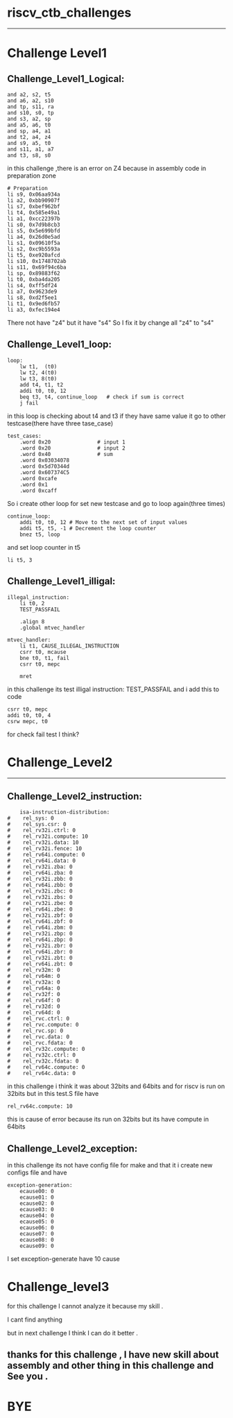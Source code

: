 # riscv_ctb_challenges
-----------
# Challenge Level1
Challenge_Level1_Logical:
-----------------------------------------------------
    and a2, s2, t5
	and a6, a2, s10
	and tp, s11, ra
	and s10, s0, tp
	and s3, a2, sp
	and a5, a6, t0
	and sp, a4, a1
	and t2, a4, z4
	and s9, a5, t0
	and s11, a1, a7
	and t3, s8, s0
in this challenge ,there is an error on Z4 because in assembly code in preparation zone
    
	# Preparation
	li s9, 0x06aa934a
	li a2, 0xbb90907f
	li s7, 0xbef962bf
	li t4, 0x585e49a1
	li a1, 0xcc22397b
	li s0, 0x7d9b8cb3
	li s5, 0x5e699bfd
	li a4, 0x26d0e5ad
	li s1, 0x09610f5a
	li s2, 0xc9b5593a
	li t5, 0xe920afcd
	li s10, 0x1748702ab
	li s11, 0x69f94c6ba
	li sp, 0x89883f62
	li t0, 0xba4da205
	li s4, 0xff5df24
	li a7, 0x9623de9
	li s8, 0xd2f5ee1
	li t1, 0x9ed6fb57
	li a3, 0xfec194e4

There not have "z4" but it have "s4" So I fix it by change all "z4" to "s4"


Challenge_Level1_loop:
---------------------------------------
    loop:
	    lw t1,  (t0)
        lw t2, 4(t0)
        lw t3, 8(t0)
        add t4, t1, t2
        addi t0, t0, 12
        beq t3, t4, continue_loop   # check if sum is correct
        j fail
in this loop is checking about t4 and t3 if they have same value it go to other testcase(there have three tase_case)

    test_cases:
        .word 0x20               # input 1
        .word 0x20               # input 2
        .word 0x40               # sum
        .word 0x03034078
        .word 0x5d70344d
        .word 0x607374C5
        .word 0xcafe
        .word 0x1
        .word 0xcaff

So i create other loop for set new testcase and go to loop again(three times)   

    continue_loop:
        addi t0, t0, 12 # Move to the next set of input values
        addi t5, t5, -1 # Decrement the loop counter
        bnez t5, loop  

and set loop counter in t5 

    li t5, 3

Challenge_Level1_illigal:
---------- 
    illegal_instruction:
        li t0, 2
        TEST_PASSFAIL

        .align 8
        .global mtvec_handler

    mtvec_handler:
        li t1, CAUSE_ILLEGAL_INSTRUCTION
        csrr t0, mcause
        bne t0, t1, fail
        csrr t0, mepc

        mret

in this challenge its test illigal instruction:
TEST_PASSFAIL and i add this to code

    csrr t0, mepc
    addi t0, t0, 4
    csrw mepc, t0

for check fail test I think?

# Challenge_Level2
------
 Challenge_Level2_instruction:
 ---------
        isa-instruction-distribution:
    #    rel_sys: 0
    #    rel_sys.csr: 0
    #    rel_rv32i.ctrl: 0
    #    rel_rv32i.compute: 10
    #    rel_rv32i.data: 10
    #    rel_rv32i.fence: 10
    #    rel_rv64i.compute: 0
    #    rel_rv64i.data: 0
    #    rel_rv32i.zba: 0
    #    rel_rv64i.zba: 0
    #    rel_rv32i.zbb: 0
    #    rel_rv64i.zbb: 0
    #    rel_rv32i.zbc: 0
    #    rel_rv32i.zbs: 0
    #    rel_rv32i.zbe: 0
    #    rel_rv64i.zbe: 0
    #    rel_rv32i.zbf: 0
    #    rel_rv64i.zbf: 0
    #    rel_rv64i.zbm: 0
    #    rel_rv32i.zbp: 0
    #    rel_rv64i.zbp: 0
    #    rel_rv32i.zbr: 0
    #    rel_rv64i.zbr: 0
    #    rel_rv32i.zbt: 0
    #    rel_rv64i.zbt: 0
    #    rel_rv32m: 0
    #    rel_rv64m: 0
    #    rel_rv32a: 0
    #    rel_rv64a: 0
    #    rel_rv32f: 0
    #    rel_rv64f: 0
    #    rel_rv32d: 0
    #    rel_rv64d: 0
    #    rel_rvc.ctrl: 0
    #    rel_rvc.compute: 0
    #    rel_rvc.sp: 0
    #    rel_rvc.data: 0
    #    rel_rvc.fdata: 0
    #    rel_rv32c.compute: 0
    #    rel_rv32c.ctrl: 0
    #    rel_rv32c.fdata: 0
    #    rel_rv64c.compute: 0
    #    rel_rv64c.data: 0
in this challenge i think it was about 32bits and 64bits and for riscv is run on 32bits but in this test.S file have 

    rel_rv64c.compute: 10 
this is cause of error because its run on 32bits but its have compute in 64bits

Challenge_Level2_exception:
--------
in this challenge its not have config file for make and that it  i create new configs file and have 

    exception-generation:
        ecause00: 0
        ecause01: 0
        ecause02: 0
        ecause03: 0
        ecause04: 0
        ecause05: 0
        ecause06: 0
        ecause07: 0
        ecause08: 0
        ecause09: 0
I set exception-generate have 10 cause

# Challenge_level3 

for this challenge I cannot analyze it because my skill .

I cant find anything 

but in next challenge I think I can do it better .

thanks for this challenge , I have new skill about assembly and other thing in this challenge 
and See you .
--
# BYE